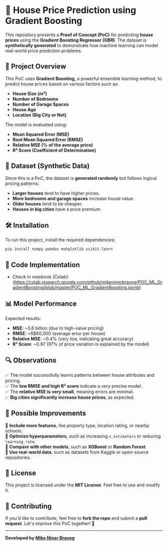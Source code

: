 # 🏡 House Price Prediction using Gradient Boosting

This repository presents a **Proof of Concept (PoC)** for predicting **house prices** using the **Gradient Boosting Regressor (GBR)**. The dataset is **synthetically generated** to demonstrate how machine learning can model real-world price prediction problems.

## 🚀 Project Overview
This PoC uses **Gradient Boosting**, a powerful ensemble learning method, to predict house prices based on various factors such as:

- **House Size (m²)**
- **Number of Bedrooms**
- **Number of Garage Spaces**
- **House Age**
- **Location (Big City or Not)**

The model is evaluated using:
- **Mean Squared Error (MSE)**
- **Root Mean Squared Error (RMSE)**
- **Relative MSE (% of the average price)**
- **R² Score (Coefficient of Determination)**

## 📌 Dataset (Synthetic Data)
Since this is a PoC, the dataset is **generated randomly** but follows logical pricing patterns:

- **Larger houses** tend to have higher prices.
- **More bedrooms and garage spaces** increase house value.
- **Older houses** tend to be cheaper.
- **Houses in big cities** have a price premium.

## 🛠️ Installation
To run this project, install the required dependencies:

```bash
pip install numpy pandas matplotlib scikit-learn
```

## 📜 Code Implementation

- Check in notebook (Colab): (https://colab.research.google.com/github/mikeninerbravog/POC_ML_GradientBoosting/blob/master/POC_ML_GradientBoosting.ipynb)


## 📊 Model Performance
Expected results:

- **MSE**: ~3.6 billion (due to high-value pricing)
- **RMSE**: ~R$60,000 (average error per house)
- **Relative MSE**: ~0.4% (very low, indicating great accuracy)
- **R² Score**: ~0.97 (97% of price variation is explained by the model)

## 🔍 Observations
✅ The model successfully learns patterns between house attributes and pricing.  
✅ The **low RMSE and high R² score** indicate a very precise model.  
✅ The **relative MSE is very small**, meaning errors are minimal.  
✅ **Big cities significantly increase house prices**, as expected.  

## 🔧 Possible Improvements
🔹 **Include more features**, like property type, location rating, or nearby schools.  
🔹 **Optimize hyperparameters**, such as increasing `n_estimators` or reducing `learning_rate`.  
🔹 **Compare with other models**, such as **XGBoost** or **Random Forest**.  
🔹 **Use real-world data**, such as datasets from Kaggle or open-source repositories.  

## 📜 License
This project is licensed under the **MIT License**. Feel free to use and modify it.

## 🤝 Contributing
If you'd like to contribute, feel free to **fork the repo** and submit a **pull request**. Let's improve this PoC together! 🚀

---
**Developed by [Mike Niner Bravog](https://github.com/mikeninerbravog)**  
